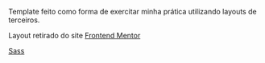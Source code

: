 Template feito como forma de exercitar minha prática utilizando layouts de terceiros.

Layout retirado do site <a href="https://www.frontendmentor.io/challenges/coding-bootcamp-testimonials-slider-4FNyLA8JL">Frontend Mentor</a>

<a href="https://sass-lang.com/">Sass</a>
